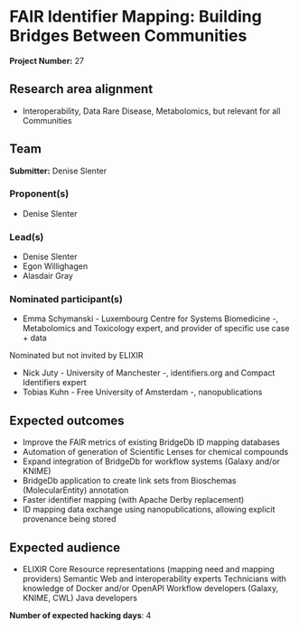 # FAIR Identifier Mapping: Building Bridges Between Communities

**Project Number:** 27

## Research area alignment

- Interoperability, Data
 Rare Disease, Metabolomics, but relevant for all Communities

## Team

**Submitter:** Denise Slenter

### Proponent(s)

- Denise Slenter

### Lead(s)

- Denise Slenter
- Egon Willighagen
- Alasdair Gray

### Nominated participant(s)

- Emma Schymanski - Luxembourg Centre for Systems Biomedicine -, Metabolomics and Toxicology expert, and provider of specific use case + data

Nominated but not invited by ELIXIR

- Nick Juty - University of Manchester -, identifiers.org and Compact Identifiers expert
- Tobias Kuhn - Free University of Amsterdam -, nanopublications

## Expected outcomes

- Improve the FAIR metrics of existing BridgeDb ID mapping databases
- Automation of generation of Scientific Lenses for chemical compounds
- Expand integration of BridgeDb for workflow systems (Galaxy and/or KNIME)
- BridgeDb application to create link sets from Bioschemas (MolecularEntity) annotation
- Faster identifier mapping (with Apache Derby replacement)
- ID mapping data exchange using nanopublications, allowing explicit provenance being stored

## Expected audience

- ELIXIR Core Resource representations (mapping need and mapping providers)
 Semantic Web and interoperability experts
 Technicians with knowledge of Docker and/or OpenAPI
 Workflow developers (Galaxy, KNIME, CWL)
 Java developers

**Number of expected hacking days**: 4

